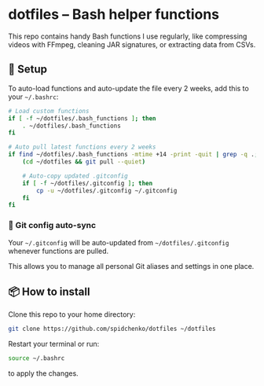# dotfiles – Bash helper functions

This repo contains handy Bash functions I use regularly, like compressing videos with FFmpeg, cleaning JAR signatures, or extracting data from CSVs.

## 🔧 Setup

To auto-load functions and auto-update the file every 2 weeks, add this to your `~/.bashrc`:

```bash
# Load custom functions
if [ -f ~/dotfiles/.bash_functions ]; then
    . ~/dotfiles/.bash_functions
fi

# Auto pull latest functions every 2 weeks
if find ~/dotfiles/.bash_functions -mtime +14 -print -quit | grep -q .; then
    (cd ~/dotfiles && git pull --quiet)

    # Auto-copy updated .gitconfig
    if [ -f ~/dotfiles/.gitconfig ]; then
        cp -u ~/dotfiles/.gitconfig ~/.gitconfig
    fi
fi
```

### 🔄 Git config auto-sync

Your `~/.gitconfig` will be auto-updated from `~/dotfiles/.gitconfig` whenever functions are pulled.

This allows you to manage all personal Git aliases and settings in one place.

## 📦 How to install

Clone this repo to your home directory:

```bash
git clone https://github.com/spidchenko/dotfiles ~/dotfiles
```
Restart your terminal or run:
```bash
source ~/.bashrc
```
to apply the changes.
